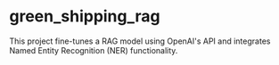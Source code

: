 # green_shipping_rag
This project fine-tunes a RAG model using OpenAI's API and integrates Named Entity Recognition (NER) functionality.
